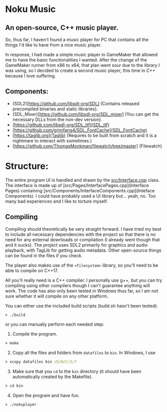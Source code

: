 # Noku Music
## An open-source, C++ music player.

So, thus far, I haven't found a music player for PC that contains all the things I'd like to have from a nice music player.

In response, I had made a simple music player in GameMaker that allowed me to have the basic functionalities I wanted. After the change of the GameMaker runner from x86 to x64, that plan went sour due to the library I was using, so I decided to create a second music player, this time in C++ because I love suffering.

## Components:
- (SDL2)[https://github.com/libsdl-org/SDL] (Contains released precompiled binaries and static libraries).
- (SDL_Mixer)[https://github.com/libsdl-org/SDL_mixer] (You can get the necessary DLLs from the non-dev version).
- [https://github.com/libsdl-org/SDL_ttf](SDL_ttf)
- [https://github.com/grimfang4/SDL_FontCache](SDL_FontCache)
- [https://taglib.org](Taglib) (Requires to be built from scratch and it is a nightmare to interact with sometimes.)
- [https://github.com/ThomasMonkman/filewatch/tree/master] (Filewatch)

# Structure:
The entire program UI is handled and drawn by the [src/Interface.cpp](Interface) class. The interface is made up of [src/Pages/InterfacePages.cpp](Interface Pages) containing [src/Components/InterfaceComponents.cpp](Inteface Components).
I could have probably used a UI library but... yeah, no. Too many bad experiences and I like to torture myself.

## Compiling
Compiling should theoretically be very straight forward. I have tried my best to include all necessary dependencies with the project so that there is no need for any external downloads or compilation (I already went though that and it sucks).
The project uses SDL2 primarily for graphics and audio playback, with TagLib for getting audio metadata. Other open-source things can be found in the files if you check.

The player also makes use of the ``<filesystem>`` library, so you'll need to be able to compile on C++17.

All you'll really need is a C++ compiler. I personally use g++, but you can try compiling using other compilers though I can't guarantee anything will work. The code has also only been tested in Windows thus far, so I am not sure whether it will compile on any other platform.

You can either use the included build scripts (build.sh hasn't been tested):
```bat
> ./build
```
or you can manually perform each needed step:
1. Compile the program.
```bat
> make
```
2. Copy all the files and folders from `datafiles` to `bin`. In Windows, I use
```bat
> xcopy datafiles bin /E/H/C/I/Y
```
3. Make sure that you ``cd`` to the ``bin`` directory (it should have been automatically created by the Makefile).
```bat
> cd bin
```
4. Open the program and have fun.
```bat
> ./nokuplayer
```
